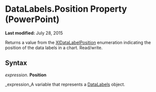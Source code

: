 
# DataLabels.Position Property (PowerPoint)

 **Last modified:** July 28, 2015

Returns a value from the  [XlDataLabelPosition](642e24a4-614b-a489-1ea3-6cec3e9e30a1.md) enumeration indicating the position of the data labels in a chart. Read/write.

## Syntax

 _expression_. **Position**

 _expression_A variable that represents a  [DataLabels](a0d0b0ec-6a12-9a5c-1026-1e1d85e488fa.md) object.

